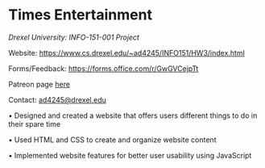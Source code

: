 # Times Entertainment
*Drexel University: INFO-151-001 Project*

Website: https://www.cs.drexel.edu/~ad4245/INFO151/HW3/index.html

Forms/Feedback: https://forms.office.com/r/GwGVCejpTt

Patreon page [here](https://www.patreon.com/TimesEntertainment?utm_medium=clipboard_copy&utm_source=copyLink&utm_campaign=creatorshare_creator&utm_content=join_link)

Contact: ad4245@drexel.edu

• Designed and created a website that offers users different things to do in their spare time

• Used HTML and CSS to create and organize website content

• Implemented website features for better user usability using JavaScript
